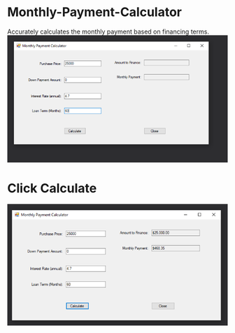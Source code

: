 # Monthly-Payment-Calculator
Accurately calculates the monthly payment based on financing terms.
![](Images/Main.PNG)
# Click Calculate
![](Images/Calculated.PNG)
